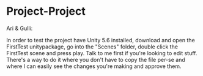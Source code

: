 # Project-Project
Ari &amp; Gulli: 

In order to test the project have Unity 5.6 installed, download and open the FirstTest unitypackage, go into the "Scenes" folder, double click the FirstTest scene and press play. Talk to me first if you're looking to edit stuff. There's a way to do it where you don't have to copy the file per-se and where I can easily see the changes you're making and approve them.
